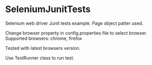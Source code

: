 # SeleniumJunitTests
Selenium web driver Junit tests example. Page object patter used.

Change browser property in config.properties file to select browser.
Supported browsers: chrome, firefox

Tested with latest browsers version.

Use TestRunner class to run test.

